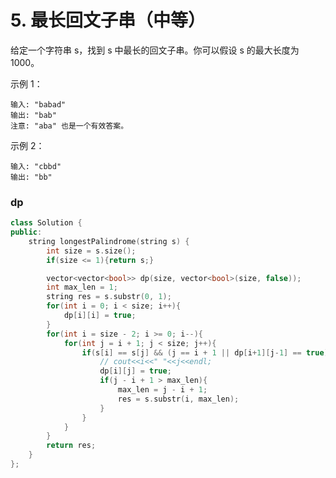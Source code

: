 # 5. 最长回文子串（中等）

给定一个字符串 s，找到 s 中最长的回文子串。你可以假设 s 的最大长度为 1000。

示例 1：

    输入: "babad"
    输出: "bab"
    注意: "aba" 也是一个有效答案。

示例 2：

    输入: "cbbd"
    输出: "bb"

### dp
```c++
class Solution {
public:
    string longestPalindrome(string s) {
        int size = s.size();
        if(size <= 1){return s;}

        vector<vector<bool>> dp(size, vector<bool>(size, false));
        int max_len = 1;
        string res = s.substr(0, 1);
        for(int i = 0; i < size; i++){
            dp[i][i] = true;
        }
        for(int i = size - 2; i >= 0; i--){
            for(int j = i + 1; j < size; j++){
                if(s[i] == s[j] && (j == i + 1 || dp[i+1][j-1] == true)){
                    // cout<<i<<" "<<j<<endl;
                    dp[i][j] = true;
                    if(j - i + 1 > max_len){
                        max_len = j - i + 1;
                        res = s.substr(i, max_len);
                    }
                }
            }
        }
        return res;
    }
};
```